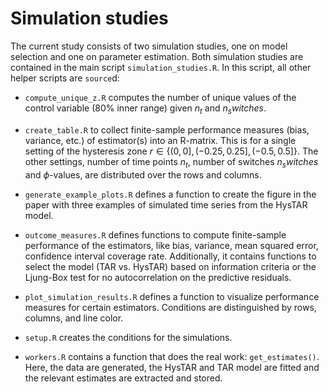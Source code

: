 # Simulation studies

The current study consists of two simulation studies, one on model selection and one on parameter estimation. Both simulation studies are contained in the main script `simulation_studies.R`. In this script, all other helper scripts are `source`d:

* `compute_unique_z.R` computes the number of unique values of the control variable (80% inner range) given $n_t$ and $n_switches$.

* `create_table.R` to collect finite-sample performance measures (bias, variance, etc.) of estimator(s) into an R-matrix. This is for a single setting of the hysteresis zone $r \in \{(0, 0], (-0.25, 0.25], (-0.5, 0.5]\}$. The other settings, number of time points $n_t$, number of switches $n_switches$ and $\phi$-values, are distributed over the rows and columns.

* `generate_example_plots.R` defines a function to create the figure in the paper with three examples of simulated time series from the HysTAR model.

* `outcome_measures.R` defines functions to compute finite-sample performance of the estimators, like bias, variance, mean squared error, confidence interval coverage rate. Additionally, it contains functions to select the model (TAR vs. HysTAR) based on information criteria or the Ljung-Box test for no autocorrelation on the predictive residuals.

* `plot_simulation_results.R` defines a function to visualize performance measures for certain estimators. Conditions are distinguished by rows, columns, and line color.

* `setup.R` creates the conditions for the simulations. 

* `workers.R` contains a function that does the real work: `get_estimates()`. Here, the data are generated, the HysTAR and TAR model are fitted and the relevant estimates are extracted and stored. 

